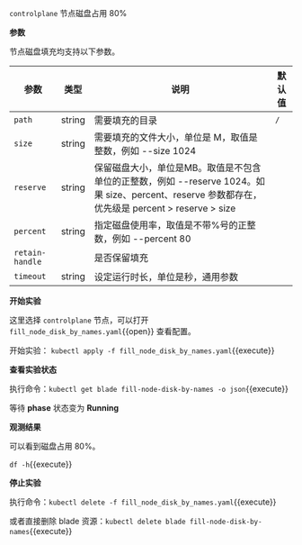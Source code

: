 `controlplane` 节点磁盘占用 80%

**参数**

节点磁盘填充均支持以下参数。

| 参数 | 类型 | 说明 | 默认值 |
| --- | --- | --- | --- |
| `path` | string | 需要填充的目录 | `/` |
| `size` | string | 需要填充的文件大小，单位是 M，取值是整数，例如 --size 1024 | |
| `reserve` | string | 保留磁盘大小，单位是MB。取值是不包含单位的正整数，例如 --reserve 1024。如果 size、percent、reserve 参数都存在，优先级是 percent > reserve > size | |
| `percent` | string | 指定磁盘使用率，取值是不带%号的正整数，例如 --percent 80 | |
| `retain-handle` |  | 是否保留填充|  |
| `timeout` | string | 设定运行时长，单位是秒，通用参数 | |

**开始实验**

这里选择 `controlplane` 节点，可以打开 `fill_node_disk_by_names.yaml`{{open}} 查看配置。

开始实验：
`kubectl apply -f fill_node_disk_by_names.yaml`{{execute}}

**查看实验状态**

执行命令：`kubectl get blade fill-node-disk-by-names -o json`{{execute}}

等待 **phase** 状态变为 **Running**

**观测结果**

可以看到磁盘占用 80%。

`df -h`{{execute}}

**停止实验**

执行命令：`kubectl delete -f fill_node_disk_by_names.yaml`{{execute}}

或者直接删除 blade 资源：`kubectl delete blade fill-node-disk-by-names`{{execute}}
